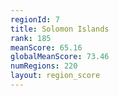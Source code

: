 ```yaml
---
regionId: 7
title: Solomon Islands
rank: 185
meanScore: 65.16
globalMeanScore: 73.46
numRegions: 220
layout: region_score
---
```

